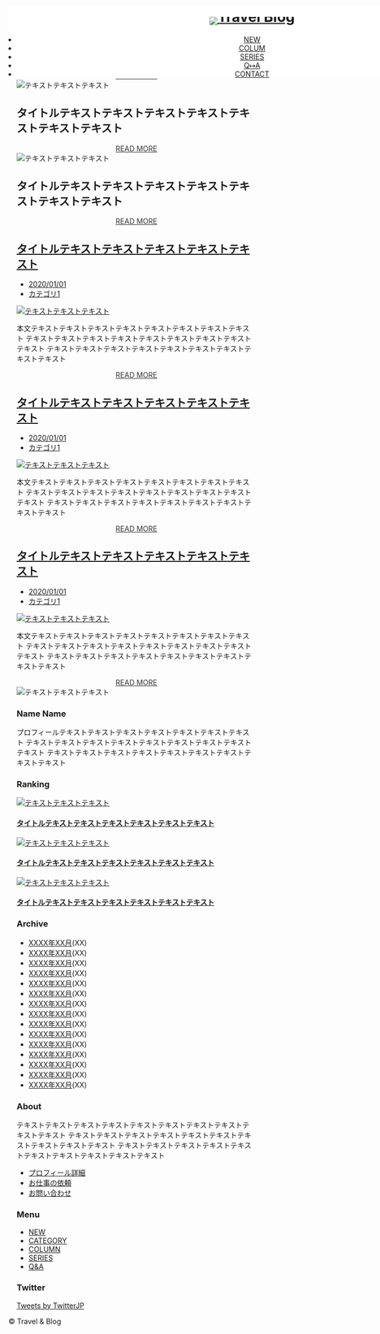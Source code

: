 <!DOCTYPE html>
<html lang="ja">

<head>
<meta charset="utf-8">
<title>Blog</title>
<link rel="preconnect" href="https://fonts.googleapis.com">
<link rel="preconnect" href="https://fonts.gstatic.com" crossorigin>
<link href="https://fonts.googleapis.com/css2?family=Noto+Sans+JP:wght@100&display=swap" rel="stylesheet">
</head>

<body>
 <header id ="header">
<h1 class="site-title wrapper">
<a href="#"><img src="img/logo.svg" alt="Travel Blog"></a></h1>
<nav class="navi">
<ul class="wrapper">
<li><a href="#">NEW</a></li>
<li><a href="#">COLUM</a></li>
<li><a href="#">SERIES</a></li>
<li><a href="#">Q&map;A</a></li>
<li><a href="#">CONTACT</a></li>
</ul>
</nav>                   
</header>

<div id="picup" class="wrapper">
<article>
<img src="img/pickup1.jpg" alt="テキストテキストテキスト">
<h2 class="article title">タイトルテキストテキストテキストテキストテキストテキストテキスト</h2>
<div class="readmore"><a href="#">READ MORE</a></div>
</article>

<article>
  <img src="img/pickup2.jpg" alt="テキストテキストテキスト">
  <h2 class="article-title">タイトルテキストテキストテキストテキストテキストテキストテキスト</h2>
  <div class="readmore"><a href="#">READ MORE</a></div>
</article>



<article>
  <img src="img/pickup3.jpg" alt="テキストテキストテキスト">
  <h2 class="article-title">タイトルテキストテキストテキストテキストテキストテキストテキスト</h2>
  <div class="readmore"><a href="#">READ MORE</a></div>
</article>
</div>

<div id="container" class="wrapper">
  <main>
    <article>
      <h2 class="article-title"><a href="#">タイトルテキストテキストテキストテキストテキスト</a></h2>
      <ul class="meta">
        <li><a href="#">2020/01/01</a></li>
        <li><a href="#">カテゴリ1</a></li>
      </ul>
      <a href="#"><img src="img/main1.jpg" alt="テキストテキストテキスト"></a>
      <p class="text">
        本文テキストテキストテキストテキストテキストテキストテキストテキスト
        テキストテキストテキストテキストテキストテキストテキストテキストテキスト
        テキストテキストテキストテキストテキストテキストテキストテキストテキスト
      </p>
      <div class="readmore"><a href="#">READ MORE</a></div>
    </article>


 <article>
 <h2 class="article-title"><a href="#">タイトルテキストテキストテキストテキストテキスト</a></h2>
 <ul class="meta">
<li><a href="#">2020/01/01</a></li>
 <li><a href="#">カテゴリ1</a></li>
 </ul>
 <a href="#"><img src="img/main2.jpg" alt="テキストテキストテキスト"></a>
<p class="text">
 本文テキストテキストテキストテキストテキストテキストテキストテキスト
 テキストテキストテキストテキストテキストテキストテキストテキストテキスト
 テキストテキストテキストテキストテキストテキストテキストテキストテキスト </p>
  <div class="readmore"><a href="#">READ MORE</a></div>
 </article>

 <article>
 <h2 class="article-title"><a href="#">タイトルテキストテキストテキストテキストテキスト</a></h2>
 <ul class="meta">
 <li><a href="#">2020/01/01</a></li>
 <li><a href="#">カテゴリ1</a></li>
 </ul>
 <a href="#"><img src="img/main3.jpg" alt="テキストテキストテキスト"></a>
 <p class="text">
 本文テキストテキストテキストテキストテキストテキストテキストテキスト
 テキストテキストテキストテキストテキストテキストテキストテキストテキスト
テキストテキストテキストテキストテキストテキストテキストテキストテキスト
 </p>
 <div class="readmore"><a href="#">READ MORE</a></div>
</article>
</main>

<aside id="sidebar">
  <section class="author">
  <img src="img/author.jpg" alt="テキストテキストテキスト">
  <h3 class="side-title">Name Name</h3>
  <p class="profile">
   プロフィールテキストテキストテキストテキストテキストテキストテキスト
  テキストテキストテキストテキストテキストテキストテキストテキストテキスト
  テキストテキストテキストテキストテキストテキストテキストテキストテキスト
  </p> </section>
            
<section class="ranking">
 <h3 class="side-title">Ranking</h3>
 <article>
<a href="#">
 <img src="img/ranking1.jpg" alt="テキストテキストテキスト">
<h4 class="article-title">タイトルテキストテキストテキストテキストテキストテキスト</h4>
 </a>
</article>
            
 <article>
 <a href="#">
 <img src="img/ranking2.jpg" alt="テキストテキストテキスト">
  <h4 class="article-title">タイトルテキストテキストテキストテキストテキストテキスト</h4>
 </a>
 </article>
            
  <article>
 <a href="#">
 <img src="img/ranking3.jpg" alt="テキストテキストテキスト">
  <h4 class="article-title">タイトルテキストテキストテキストテキストテキストテキスト</h4>
 </a>
 </article>
</section>
            
<section class="archive">
 <h3 class="side-title">Archive</h3>
   <ul>
 <li><a href="#">XXXX年XX月</a>(XX)</li>
 <li><a href="#">XXXX年XX月</a>(XX)</li>
 <li><a href="#">XXXX年XX月</a>(XX)</li>
 <li><a href="#">XXXX年XX月</a>(XX)</li>
 <li><a href="#">XXXX年XX月</a>(XX)</li>
 <li><a href="#">XXXX年XX月</a>(XX)</li>
 <li><a href="#">XXXX年XX月</a>(XX)</li>
 <li><a href="#">XXXX年XX月</a>(XX)</li>
 <li><a href="#">XXXX年XX月</a>(XX)</li>
 <li><a href="#">XXXX年XX月</a>(XX)</li>
 <li><a href="#">XXXX年XX月</a>(XX)</li>
 <li><a href="#">XXXX年XX月</a>(XX)</li>
 <li><a href="#">XXXX年XX月</a>(XX)</li>
 <li><a href="#">XXXX年XX月</a>(XX)</li>
 <li><a href="#">XXXX年XX月</a>(XX)</li>
   </ul>
 </section>
 </aside>
</div>
            
 <footer id="footer">
  <div class="content wrapper">
 <section class="item">
 <h3 class="footer-title">About</h3>
 <p>
     テキストテキストテキストテキストテキストテキストテキストテキストテキストテキスト
                        テキストテキストテキストテキストテキストテキストテキストテキストテキストテキスト
                        テキストテキストテキストテキストテキストテキストテキストテキストテキストテキスト
 </p>
  <ul class="about-list">
 <li><a href="#" class="arrow">プロフィール詳細</a></li>
  <li><a href="#" class="arrow">お仕事の依頼</a></li>
  <li><a href="#" class="arrow">お問い合わせ</a></li>  </ul>
</section>
            
 <section class="item">
 <h3 class="footer-title">Menu</h3>
 <ul class="menu-list">
 <li><a href="#">NEW</a></li>
 <li><a href="#">CATEGORY</a></li>
  <li><a href="#">COLUMN</a></li>
 <li><a href="#">SERIES</a></li>
<li><a href="#">Q&amp;A</a></li>
</ul>
  </section>

 <section class="item">
 <h3 class="footer-title">Twitter</h3>
 <a class="twitter-timeline" data-height="315" href="https://twitter.com/TwitterJP?ref_src=twsrc%5Etfw" data-twitter-extracted-i170455766468583425="true">Tweets by TwitterJP</a>
 <script async="" src="https://platform.twitter.com/widgets.js"></script>
 </section>
 </div>
            
 <p class="copyright">© Travel &amp; Blog</p>
</footer>
              
          
</article>

</ul>
</article>
</main>
 </div>
</body>


</html>



<style>
.body {
  color: #333;
  font-size: 1rem;
font-family: 'Noto Sans JP', sans-serif;
}

.a {
  color: #333;
  text-decoration: none;
}
.img {
  max-width: 100%;
}
.li {
  list-style: none;
}

.wrapper {
  max-width: 1200px;
  padding: 0 16px;
  margin: 0 auto;
}
.readmore {
  font-size: 0.875rem;
  text-align: center;
}

.readmore a {
  padding-bottom: 1px;
  color: #333;
  position: relative;
}

.readmore a::after {
  position: absolute;
  height: 1px;
  width: 100%;
  left: 0;
  bottom: 0;
  background: #333;
  transition: all 200ms ease;
}

.readmore a:hover::after
 {
  opacity: 0;
  transform: translateY(3px);
}

#header {
  width: 100%;
  background-color: #fff;
  position: fixed;
  z-index: 10;}
#header .site-title {
  padding: 20px 16px;
  line-height: 1px;

#header .site-title a {
  display: inline-block;}
#navi {
  background-color: #333;}
#navi a {
  color: #fff;}
#navi ul {
  display: flex;
  justify-content: flex-start;
  align-items: center;}
#navi li {
  font-size: 0.875rem;
  padding: 10px 60px 10px 0;}

  

#pickup {
  display: flex;
  justify-content: space-between;
  padding-top: 150px;
  margin-bottom: 60px;}
#pickup article {
  width: 32%;}
#pickup .article-title {
  font-size: 1rem;
  margin: 10px 0 15px 0;}

#container {
  display: flex;
  justify-content: space-between;
  margin-bottom: 60px;}

 
main {
  width: 65%;
}
main article {
  margin-bottom: 80px;
}
main .article-title {
  font-size: 1.5rem;
  margin: 10px 0 15px 0;
}
main ul {
  display: flex;
  justify-content: flex-start;
  margin-bottom: 10px;
}
main li {
  font-size: 0.875rem;
  margin-right: 20px;
}
main .text {
  padding: 10px 40px 30px 40px;
}

#sidebar {
  width: 33%;
  padding: 20px;}

#sidebar .side-title {
  font-size: 1.125rem;
  font-weight: bold;
  margin-bottom: 30px;}

.author {
  text-align: center;
  margin-bottom: 60px;
}
.author img {
  width: 130px;
  height: 130px;
  border-radius: 50%;
  margin-bottom: 30px;
}
.author .profile {
  font-size: 0.875rem;
  text-align: left;
}
.ranking {
  text-align: center;
  margin-bottom: 60px;
}
.ranking article {
  margin-bottom: 30px;
}
.ranking .article-title {
  font-size: 0.875rem;
  font-weight: normal;
  text-align: left;
}
.archive {
  text-align: center;
  margin-bottom: 60px;
}
.archive ul {
  border-bottom: solid  1px #777;
}
.archive li {
  font-size: 0.875rem;
  border-top: solid  1px #777;
  padding: 20px;
  text-align: left;
}

#footer {
  font-size: 0.875rem;
  background-color: #f7f7f7;}
#footer .content {
  display: flex;
  justify-content: space-between;
  padding-top: 50px;
  padding-bottom: 50px;}
#footer .item {
  width: 30%;}
#footer .footer-title {
  font-size: 1.125rem;
  font-weight: bold;
  margin-bottom: 30px;}
#footer ul.about-list {
  margin: 20px 0;}
#footer ul.about-list li {
  margin-bottom: 5px;}
#footer ul.about-list .arrow {
  position: relative;
  display: inline-block;
  padding-left: 12px;
  color: #333;}

#footer ul.about-list .arrow::before {
  width: 0;
  height: 0;
  border-style: solid;
  border-width: 6px 0 6px 8px;
  border-color: transparent transparent transparent #333;
  position: absolute;
  top: 50%;
  left: 0;
  margin-top: -6px;}
#footer .menu-list {
  border-bottom: solid  1px #777;}

#footer .menu-list > li {
  border-top: solid  1px #777;
  padding: 15px;
  text-align: left;}
#footer .copyright {
  font-size: 0.750rem;
  text-align: center;
  padding: 10px 0;}











</style>

